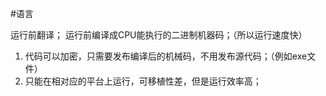 #语言 

运行前翻译；
运行前编译成CPU能执行的二进制机器码；（所以运行速度快）
1.  代码可以加密，只需要发布编译后的机械码，不用发布源代码；（例如exe文件）
2.  只能在相对应的平台上运行，可移植性差，但是运行效率高；